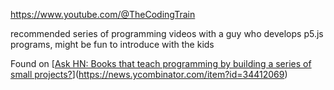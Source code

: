 https://www.youtube.com/@TheCodingTrain

recommended series of programming videos with a guy who develops p5.js programs, might be fun to introduce with the kids

Found on [[Ask HN: Books that teach programming by building a series of small projects?](https://news.ycombinator.com/item?id=34412069)](https://news.ycombinator.com/item?id=34412069)